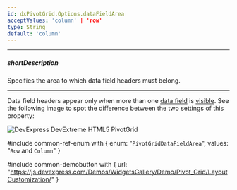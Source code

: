```yaml
---
id: dxPivotGrid.Options.dataFieldArea
acceptValues: 'column' | 'row'
type: String
default: 'column'
---
```

---
##### shortDescription
Specifies the area to which data field headers must belong.

---
Data field headers appear only when more than one [data field](/api-reference/30%20Data%20Layer/PivotGridDataSource/1%20Configuration/fields/area.md '/Documentation/ApiReference/Data_Layer/PivotGridDataSource/Configuration/fields/#area') is [visible](/api-reference/30%20Data%20Layer/PivotGridDataSource/1%20Configuration/fields/visible.md '/Documentation/ApiReference/Data_Layer/PivotGridDataSource/Configuration/fields/#visible'). See the following image to spot the difference between the two settings of this property:

![DevExpress DevExtreme HTML5 PivotGrid](/images/DataGrid/PivotGrid_dataFieldArea.png)

#include common-ref-enum with {
    enum: "`PivotGridDataFieldArea`",
    values: "`Row` and `Column`"
}

#include common-demobutton with {
    url: "https://js.devexpress.com/Demos/WidgetsGallery/Demo/Pivot_Grid/LayoutCustomization/"
}
